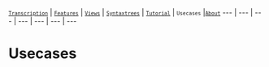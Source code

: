 <a name="start"></a>
[<small>`Transcription`</small>](../transcription.md#start) | [<small>`Features`</small>](../features.md#start) | [<small>`Views`</small>](../views.md#start) | [<small>`Syntaxtrees`</small>](../syntaxtrees.md#start) | [<small>`Tutorial`</small>](../../tutorial/README.md#start) | <small>`Usecases`</small> |[<small>`About`</small>](../about.md#start)
---  | --- | --- | --- | --- | --- | ---

# Usecases
